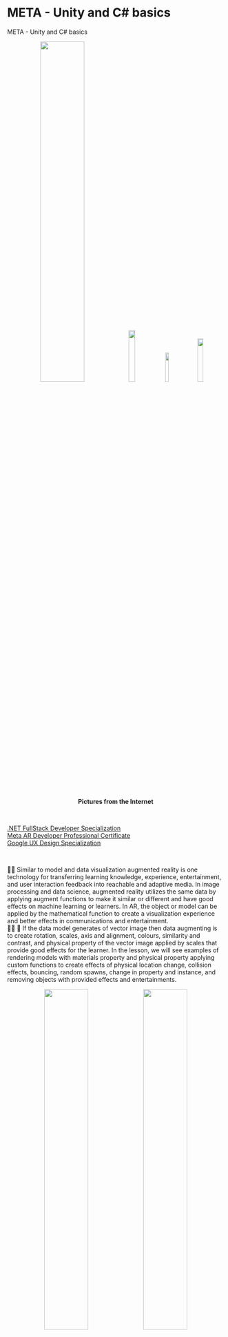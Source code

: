 # META - Unity and C# basics
META - Unity and C# basics

<p align="center" width="100%">
    <img width="45%" src="https://github.com/jkaewprateep/META---Unity-and-C-basics/blob/main/AR%20instructors.png">
    <img width="17.5%" src="https://github.com/jkaewprateep/META---Unity-and-C-basics/blob/main/versus.jpg">  
    <img width="13.2%" src="https://github.com/jkaewprateep/META---Unity-and-C-basics/blob/main/image22.jpg">  
    <img width="16.1%" src="https://github.com/jkaewprateep/META---Unity-and-C-basics/blob/main/kid_24.jpg"> </br>
    <b> Pictures from the Internet </b> </br>
</p>

</br>

[.NET FullStack Developer Specialization ]( https://github.com/jkaewprateep/Portfolio/blob/main/Coursera%206DRYK7YS79ZT.pdf ) </br>
[Meta AR Developer Professional Certificate]( https://github.com/jkaewprateep/Portfolio/blob/main/Coursera%20T9ZTYYSXGY5H.pdf ) </br>
[Google UX Design Specialization]( https://coursera.org/share/15f48b13d33cefb8686c2bcca579d6a8 ) </br>

</br>

🧸💬 Similar to model and data visualization augmented reality is one technology for transferring learning knowledge, experience, entertainment, and user interaction feedback into reachable and adaptive media. In image processing and data science, augmented reality utilizes the same data by applying augment functions to make it similar or different and have good effects on machine learning or learners. In AR, the object or model can be applied by the mathematical function to create a visualization experience and better effects in communications and entertainment. </br>
👧💬 🎈 If the data model generates of vector image then data augmenting is to create rotation, scales, axis and alignment, colours, similarity and contrast, and physical property of the vector image applied by scales that provide good effects for the learner. In the lesson, we will see examples of rendering models with materials property and physical property applying custom functions to create effects of physical location change, collision effects, bouncing, random spawns, change in property and instance, and removing objects with provided effects and entertainments. </br>

<p align="center" width="100%">
    <img width="45%" src="https://github.com/jkaewprateep/META---Unity-and-C-basics/blob/main/web01.png">
    <img width="45%" src="https://github.com/jkaewprateep/META---Unity-and-C-basics/blob/main/web02.png">
    <img width="45%" src="https://github.com/jkaewprateep/META---Unity-and-C-basics/blob/main/web03.png">
    <img width="45%" src="https://github.com/jkaewprateep/META---Unity-and-C-basics/blob/main/web04.png"> </br>
</p>

🐑💬 ➰ Heart beating with physical property and creating games using AR by Unity program possible with the provided tools and C# programming languages but you need to know the basics of class inheritance programming styles because the AR development platform will utilize of user create objects and render for the same screen rendering. </br>
🐐💬 Applying effects, gravity and boundary of the image or collisions creates games and simulation development environments where you can specific mass, position, and axis of the object to start the collision effects when there are one or more objects in the same screen aligned or pass-though the target collision axes and position. </br>

### PlayerController.cs ###

🐑💬 ➰ By the public variable allows parameters for the class variable to reuse the same variable inside the class and utilize the effects, private variables are similar to the same rules and ```C# language programming``` . </br>
🦭💬 There are rotation axis measurements and similar axis measurements for object description and Unity provided ```transform functions``` to perform rotation axis and similar axis. Continuous movement can use a time ticker or physical force apply. </br>
🧸💬 The rotation axis is easy to use with an angle while the symmetric axis is easy to use with the position then the ```transform functions``` is very useful you can work without converting values between these two axises. </br>

```
using System.Collections;
using System.Collections.Generic;
using UnityEngine;

public class PlayerController : MonoBehaviour
{
    // Private Variables
    private float speed = 5.0f; 
    private float turnSpeed = 25.0f;
    private float horizontalInput; 
    private float forwardInput;

    // Update is called once per frame
    void Update()
    {
        // This is where we get player input
        horizontalInput = Input.GetAxis("Horizontal");
        forwardInput = Input.GetAxis("Vertical");
        // We move the vehicle forward
        transform. Translate (Vector3. forward * Time.deltaTime * speed * forwardInput);
        // We turn the vehicle
        transform.Rotate(Vector3.up, Time.deltaTime * turnSpeed * horizontalInput);
    }
}
```

### PlayerController.cs - time delta ###

🐑💬 ➰ Continuous movement by ```time delta``` and the ```speed``` effects on the rotation axis forward, make the object model rotate moving forward with the speed effect provided and the class can change the direction of the object ```forward``` and ```backward``` . </br>
🧸💬 The ```time delta``` is a good object for continuous actions, Unity allows to use of the time delta anywhere or from import reference and instance but as a symmetric axis and original source on the screen the object they are working on the same time scalings. </br>
🦭💬 The ```Vector3``` is a vector-like property of the object and contains useful functions where you can work with communication words forward, backward, rotation etc. </br>

```
public class PlayerController2 : MonoBehaviour
{
    // Update is called once per frame
    void Update()
    {
        transform.Translate(Vector3.forward * Time.deltaTime * 21);        
    }
}
```

### PlayerController.cs - parameterizes ###

🐑💬 ➰ By ```GameObject``` is related to the object of the script or the custom class of action assigned to and simply applies the new position by using the ```transform functions``` . </br>
🐯💬 The ```Offset``` is one way to apply the effects and you can create multiple Offset values and make them as matrix apply for the same type of effects and share between objects or create a script file of the effect that can be reused in the project. There is ```traditional INFO``` where the same type of object behavior is the same as in the project and ```culture INFO``` where a similar type of object provides the same effects as import components and the object can be reused overall the projects. </br>
🦁💬 Effects of the object same as class property and materials property are protected the same as the object and its effects within the same and outside domain. Applying the same object in different projects or domains may create different effects but the ```original domain effects``` are the most potential of the object property even the development domain creates wider effects. </br>
🐐💬 When there are multiple domains the model object is also the same as the data model we determine the effect of the original domain but if there is a specialization of the different domains that is significant that is individual domain effects. As the ```individual domain effects``` properties are preserved but the effects is selected by the domain controller and designer to use and normally bug and effects enchantment will work on the original domain and if updated, and create wider effects that need to be performed on specific domains separately. Copied of the object model to run in a specific domain that is not original is not covered by the design but protected by the original idea. Copied of the programming running on the target-specific domain that the program owner had intentionally built, they are hardworking but intentionally only when it ```works on a specific domain``` . ( Working on the specific version of the program or fixing bugs then ```ES - essential patch``` is sometimes called intentional and do not mess with the sentence we apply intentionally. It does not mean we create bugs to fix. </br>

```
public class PlayerController3 : MonoBehaviour
{
    public GameObject player;
    private Vector3 Offset = new Vector3(0, 5, -7);

    // Update is called once per frame
    void Update()
    {
        // Offset the camera behide the player by adding the player locations;
        transform.position = player.transform.position + Offset;
    }
}
```

### Rotation.cs - custom action - vector ###

🐑💬 ➰ Rotation action on the rotation domain is applied ```degrees``` or ```angular degrees``` by its method otherwise uses a transformation function. </br> 
🧸💬 Working with drawings subject object rotation on itself is easy just by the ```rotation function``` but object rotation by axis requires a bit of technique by creating a new coordinate and transforming to the new coordinate. </br> 
🦭💬 In programming when referring to data models or data model objects you can reference a larger data model and specify the specific property the same as the object you merge as the model object internally used within the project. The project will easily apply external program logic or simulation problems because they support both symmetric axis and rotation axis, input as the matrix can be converted using the transform function to the vector object as required by the objective. ```Machine learning```, ```feedback systems```, and ```data communications``` project communication protocols provide output signalings as numerics in matrixes sizes specific or logits shape that is the adaptive method to create simulation from the output of the process same as ```PyGame```, ```Gyms```, and other ```simulation environment``` for machine learning and games. </br> 

```
public class PlatformRotate : MonoBehaviour { 

    public Vector3 rotateChange;

    // Update is called once per frame
    void Update()
    {
        transform.Rotate (rotateChange); 
    }
}
```

### Default.cs - custom action - position ###

🐑💬 ➰ Position axis action by incremental of the position value by its symmetric domain. </br> 
👧💬 🎈 Incremental support when testing the object is originals by the environment using the games environment functions without opening into the class method working is create the incremental function when they are a response to the same environment input and they are limited their action into the boundary, not distracted or create none aligned of reference in the game's environment and they are not left of the environment by the extreme functions they can contain within the environment. ```Objects need to be contained within the environment``` . </br> 
🐯💬 Visually are the objects aligned with the ```traditional-INFO as references``` object in the environment⁉️ </br> 
🦁💬 By the object of the environment, source of light, and provided in the science, vertical and horizontal axis we can create a function to determine object enter into the environment. If the object is not aligned with the environment can create effects on users or users create an effect that considers a material object. </br> 
👧💬 🎈 Example cheating items in-game environment does it prohibited⁉️ </br> 
🦁💬 Needs to be decided by the game admin and users because that is not aligned with the game's story and the game's tradition. </br> 

```
public class TrackPosition : MonoBehaviour {
    
    public Vector3 positionChange;

    // Update is called once per frame
    void Update()
    {
        transform.position += positionChange;
    }
}
```

### AlignObjects.cs - custom action - transform position ###

🐑💬 ➰ Transformation is the application of the simple input objects and their effects. </br> 
🦭💬 Array-like property support for the object of the game helps about create programming iteration or programming logic application apply and support of array-like object property is dedicated collection property and create support inheritance method as using ```C# language``` . </br> 
🐯💬 Working ```APIs``` level ```culture-INFO``` need to provide an inherited class-like object that supports collections method, references description, numeric data and description, and function return and ops-codes to submitted. </br> 
🦁💬 That is because users have many levels and they need to access the same resources, the API needs to create and handle support to them with possible methods designed by the API and working function algorithms. </br> 

```
public class AlignObjects: MonoBehaviour
{
    public GameObject[] objectsToAlign; 
    public float spacing = 1;

    // Start is called before the first frame update
    void Start()
	{
        for (var i = 0; i < objectsToAlign.Length; i++)
            {
                objectsToAlign[i].transform.position = new Vector3(i* spacing, 0, 0);
            }
    }
}
```

### BulletCreator.cs - custom action - key space ###

🐑💬 ➰ Create functions for the model object effects that can recall overall the project. </br> 

```
public class BulletCreator : MonoBehaviour
{
    public GameObject bullet;

    void Start()
    {
        Invoke("ShootBullet", 2);
    }
    void ShootBullet()
    {
        var newBullet = Instantiate(bullet);
        newBullet.transform.position = new Vector3(0, 10, 0);
        Destroy(newBullet, 5);
    }
    void Update()
    {
        if (Input.GetKeyDown(KeyCode.Space))
        {
            ShootBullet();
        }
    }
}
```

### DestroyOnClick.cs - custom action - destroy object - key space ###

🐑💬 ➰ Remove the object from the domain. </br>

```
public class DestroyOnClick : MonoBehaviour
{
    void OnMouseDown()
    {
        Destroy(gameObject);
    }
}
```

### ExampleBehaviourScript.cs - custom action - change property - key space ###

🐑💬 ➰ Accepted the key press and performed actions by its conditions to create better effects, change of the object property and render display determined by the ```user key press interactions``` . </br>

```
public class ExampleBehaviourScript : MonoBehaviour
{
    // Update is called once per frame
    void Update()
    {
        {
            if (Input.GetKeyDown(KeyCode.R))
            {
                GetComponent<Renderer>().material.color = Color.red;
            }
            if (Input.GetKeyDown(KeyCode.G))
            {
                GetComponent<Renderer>().material.color = Color.green;
            }
            if (Input.GetKeyDown(KeyCode.B))
            {
                GetComponent<Renderer>().material.color = Color.blue;
            }
        }
    }
}
```

### Movement.cs - custom action - change position - key space ###

🐑💬 ➰ Keypress conditions apply position effect with time and velocity speed, parameterized speed variable. </br>

```
public class Movement : MonoBehaviour
{
    public float speed;

    // Update is called once per frame
    void Update()
    {
        var pos = transform.position;

        if (Input.GetKey(KeyCode.LeftArrow))
        {
            pos.x = pos.x - speed * Time.deltaTime;
        }
        if (Input.GetKey(KeyCode.RightArrow))
        {
            pos.x = pos.x + speed * Time.deltaTime;
        }
        if (Input.GetKey(KeyCode.UpArrow))
        {
            pos.y = pos.y + speed * Time.deltaTime;
        }
        if (Input.GetKey(KeyCode.DownArrow))
        {
            pos.y = pos.y - speed * Time.deltaTime;
        }

        transform.position = pos;
    }
}
```

### Movement.cs - custom action - visibility - key space ###

🐑💬 ➰ Visibility affects application from user keypress interactions. </br>

```
public class RendererEnabler : MonoBehaviour
{
    // Update is called once per frame
    void Update()
    {   
        if (Input.GetKeyDown(KeyCode.Space))
        {
            var renderer = GetComponent<Renderer>();
            renderer.enabled = !renderer.enabled;
        }
    }
}
```

### SphereMaker.cs - custom action - create object - key space ###

🐑💬 ➰ Duplicate object for same property object created with target position on the same domain, ```random function``` create distribution effects of the objects created by this function. </br>

```
public class SphereMaker : MonoBehaviour
{
    public GameObject sphere;
    public int numberOfSpheres = 4;

    // Start is called before the first frame update
    void Start()
    {
        for (int i = 0; i < numberOfSpheres; i = i + 1)
        {
            var duplicateSphere = GameObject.Instantiate(sphere);
            duplicateSphere.transform.position = new Vector3(i, 0, 0);
        }
    }

    // Update is called once per frame
    void Update()
    {
        if (Input.GetMouseButtonDown(1))
        {
            var duplicateSphere = GameObject.Instantiate(sphere);
            duplicateSphere.transform.position = new Vector3(Random.Range(-4, 4), Random.Range(-4, 4), 0);
            Camera.main.transform.LookAt(duplicateSphere.transform);
        }
    }
}
```

### TestScript.cs - custom action - camera tracking ###

🐑💬 ➰ Camera tracking scripts for object observation or velocity object access the primary object. </br>

```
public class TestScript : MonoBehaviour
{
    public float torque;
    public float velocity;
    public Rigidbody rb;

    void Start()
    {
        rb = GetComponent<Rigidbody>();
    }

    void FixedUpdate()
    {
        float turn = Input.GetAxis("Horizontal");
        rb.AddTorque(Vector3.up * torque * turn);

        var vertical = Input.GetAxis("Vertical");

        // float turn = Input.GetAxis("Horizontal");
        // rb. AddTorque(Vector3.up * torque * turn);
        // rb.AddForce(Vector3.forward * velocity * vertical);
        rb.AddForce(Camera.main.transform.forward * velocity * vertical);
        rb.AddForce(Camera.main.transform.up * velocity * vertical);
        // rb.AddForce(Camera.main.transform.up * velocity * vertical) 
        // rb.AddForce(Camera.main.transform.forward * velocity * vertical); 
    }
}
```

### ColorChanger.cs - custom action - property change - collisions ###

🐑💬 ➰ The ```collision``` enter effects method by object property changes and rendering. </br>

```
public class ColorChanger : MonoBehaviour
{
    public GameObject spherePrefab;

    void OnCollisionEnter(Collision collision)
    {
        foreach (ContactPoint contact in collision.contacts)
        {
            // var collision_colour = contact.color;
            var collision_point = contact.point;
            var collision_type = contact.normal;
            // var collision_sphere = contact.collider;          
            
            GameObject duplicateSphere = GameObject.Instantiate(spherePrefab);
            //
            var shpere = duplicateSphere.GetComponent<Collider>();
            duplicateSphere.GetComponent<Renderer>().material.color = Color.red;
            // duplicateSphere.collider = collision.collider;


            var colour_code = Random.Range(0, 3);
            switch(colour_code)
            {
                case 0 : GetComponent<Renderer>().material.color = Color.red;
                    break;
                case 1 : GetComponent<Renderer>().material.color = Color.blue;
                    break;
                case 2 : GetComponent<Renderer>().material.color = Color.green;
                    break;
                case 3 : GetComponent<Renderer>().material.color = Color.red;
                    break;
            }        

            // Debug.DrawRay(contact.point, contact.normal, Color.white);
        }
        // if (collision.relativeVelocity.magnitude > 2)
        //     audioSource.Play();
    }
}
```

### DestroyOutOfBounds.cs - custom action - game environment scopes ###

🐑💬 ➰ Range position effects. </br>

```
public class DestroyOutOfBounds : MonoBehaviour
{
    private float topBound = 10;
    private float lowerBound = -10;

    // Update is called once per frame
    void Update()
    {
        if(transfrom.position.z > topBound)
        {
            Destroy(gameObject);
        }

        if(transfrom.position.z < lowerBound)
        {
            Destroy(gameObject);
            Debug.log("Game Over!!!");
        }
    }
}
```

### DetectCollisionsn.cs - custom action - destroy object - collisions ###

🐑💬 ➰ On ```Collider``` event trigger. </br>

```
public class DetectCollisions : MonoBehaviour
{
    private void onTriggerEnter(Collider other)
    {
        Destroy(gameObject);
        Destroy(other.gameObject);
    }
}
```

### MoveForward.cs - custom action - initial speed - parameterizes ###

🐑💬 ➰ Create instance velocity speed movement effects for the assigning object. </br>

```
public class MoveForward : MonoBehaviour
{
    public float speed = 40.0f;

    // Update is called once per frame
    void Update()
    {
        transform.Translate( Vector3.forward * Time.deltaTime * speed );
    }
}
```

### PlayerController.cs - custom action - position transform - parameterizes ###

🐑💬 ➰ Apply the effects of position and rotation. </br>

```
public class PlayerController : MonoBehaviour
{
    public float horizointalInput;
    public float speed = 10.0f;
    public float xRange = 10.0f;
    private float topBound = 10;
    private float lowerBound = -10;

    public GameObject projectilePrefab;

    // Update is called once per frame
    void Update()
    {
        if (transform.position.x < - xRange)
        {
            transform.position = new Vector3( -xRange, transform.position.y, transform.position.z );
        }

        if (transform.position.x > xRange)
        {
            transform.position = new Vector3( xRange, transform.position.y, transform.position.z );
        } 

        horizointalInput = Input.GetAxis("Horizontal");
        transform.Translate(Vector3.right * horizointalInput * Time.deltaTime * speed );
    }
}

```

### SpawnManager.cs - custom action - spawn range positions - parameterizes ###

🐑💬 ➰ Spawn in range of the object animation, rotation, and delay. </br>

```
public class SpawnManager : MonoBehaviour
{
    public GameObject[] animalPrefebs;
    // public int animalIndex;
    private float spawnRangeX = 20;
    private float spawnPosZ = 20;
    private float startDelay = 2;
    private float spawnInterval = 1.5f;

    // Start is called before the first frame update
    void Start()
    {
        InvokeRepeating("SpawnRandomAnimal", startDelay, spawnInterval);
    }

    void SpawnRandomAnimal()
    {
        int animalIndex = Random.Range(0, animalPrefebs.length);
        Vector3 spawnPos = new Vector3(Random.Range(-spawnRangeX, spawnRangeX), 0, spawnPosZ);

        Instantiate(animalPrefebs[animalIndex], spawnPos, animalPrefebs[animalIndex].transform.rotation);
    }
}
```

---

<p align="center" width="100%">
    <img width="30%" src="https://github.com/jkaewprateep/advanced_mysql_topics_notes/blob/main/custom_dataset.png">
    <img width="30%" src="https://github.com/jkaewprateep/advanced_mysql_topics_notes/blob/main/custom_dataset_2.png"> </br>
    <b> 🥺💬 รับจ้างเขียน functions </b> </br>
</p>
